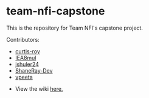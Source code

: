 # team-nfi-capstone

This is the repository for Team NFI's capstone project.

Contributors:
* [curtis-roy](https://github.com/curtis-roy)
* [IEA8mul](https://github.com/IEA8mul)
* [jshuler24](https://github.com/jshuler24)
* [ShaneRay-Dev](https://github.com/ShaneRay-Dev)
* [vpeeta](https://github.com/vpeeta)

- View the wiki [here.](https://github.com/curtis-roy/team-nfi-capstone/wiki)
